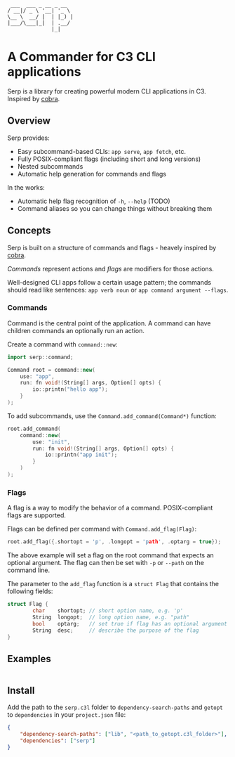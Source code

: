 ```
 ___  ___ _ __ _ __
/ __|/ _ \ '__| '_ \
\__ \  __/ |  | |_) |
|___/\___|_|  | .__/
              |_|
```

# A Commander for C3 CLI applications

Serp is a library for creating powerful modern CLI applications in C3.
Inspired by [cobra](http://github.com/spf13/cobra).


## Overview

Serp provides:
- Easy subcommand-based CLIs: `app serve`, `app fetch`, etc.
- Fully POSIX-compliant flags (including short and long versions)
- Nested subcommands
- Automatic help generation for commands and flags

In the works:
- Automatic help flag recognition of `-h`, `--help` (TODO)
- Command aliases so you can change things without breaking them


## Concepts

Serp is built on a structure of commands and flags - heavely inspired by
[cobra](http://github.com/spf13/cobra).

*Commands* represent actions and *flags* are modifiers for those actions.

Well-designed CLI apps follow a certain usage pattern; the commands should 
read like sentences: `app verb noun` or `app command argument
--flags`.


### Commands

Command is the central point of the application.
A command can have children commands an optionally run an action.

Create a command with `command::new`:

```cpp
import serp::command;

Command root = command::new(
    use: "app",
    run: fn void!(String[] args, Option[] opts) {
        io::printn("hello app");
    }
);

```

To add subcommands, use the `Command.add_command(Command*)` function:

```cpp
root.add_command(
    command::new(
        use: "init",
        run: fn void!(String[] args, Option[] opts) {
            io::printn("app init");
        }
    )
);

```

### Flags

A flag is a way to modify the behavior of a command. POSIX-compliant flags are
supported.

Flags can be defined per command with `Command.add_flag(Flag)`:

```cpp
root.add_flag({.shortopt = 'p', .longopt = 'path', .optarg = true});
```
The above example will set a flag on the root command that expects an optional
argument. The flag can then be set with `-p` or `--path` on the command line.

The parameter to the `add_flag` function is a `struct Flag` that
contains the following fields:
```cpp
struct Flag {
        char    shortopt; // short option name, e.g. 'p'
        String  longopt;  // long option name, e.g. "path"
        bool    optarg;   // set true if flag has an optional argument
        String  desc;     // describe the purpose of the flag
}

```

## Examples

```cpp
```

## Install

Add the path to the `serp.c3l` folder to `dependency-search-paths` and
`getopt` to `dependencies` in your `project.json` file:

```json
{
    "dependency-search-paths": ["lib", "<path_to_getopt.c3l_folder>"],
    "dependencies": ["serp"]
}
```
